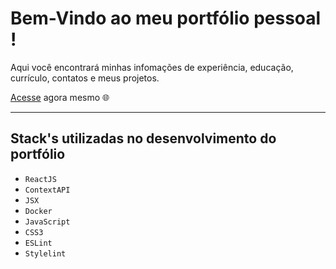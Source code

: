# Bem-Vindo ao meu portfólio pessoal !

Aqui você encontrará minhas infomações de experiência, educação, currículo, contatos e meus projetos.

[Acesse](https://thiagomartins367.github.io) agora mesmo :globe_with_meridians:

---

## Stack's utilizadas no desenvolvimento do portfólio

- `ReactJS`
- `ContextAPI`
- `JSX`
- `Docker`
- `JavaScript`
- `CSS3`
- `ESLint`
- `Stylelint`
